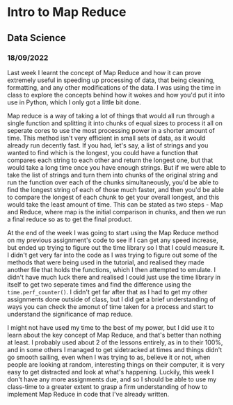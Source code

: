 # Intro to Map Reduce
## Data Science
### 18/09/2022

Last week I learnt the concept of Map Reduce and how it can prove extremely useful in speeding up processing of data, that being cleaning, formatting, and any other modifications of the data. I was using the time in class to explore the concepts behind how it wokes and how you'd put it into use in Python, which I only got a little bit done.

Map reduce is a way of taking a lot of things that would all run through a single function and splitting it into chunks of equal sizes to process it all on seperate cores to use the most processing power in a shorter amount of time. This method isn't very efficient in small sets of data, as it would already run decently fast. If you had, let's say, a  list of strings and you wanted to find which is the longest, you could have a function that compares each string to each other and return the longest one, but that would take a long time once you have enough strings. But if we were able to take the list of strings and turn them into chunks of the original string and run the function over each of the chunks simultaneously, you'd be able to find the longest string of each of those much faster, and then you'd be able to compare the longest of each chunk to get your overall longest, and this would take the least amount of time. This can be stated as two steps - Map and Reduce, where map is the initial comparison in chunks, and then we run a final reduce so as to get the final product.

At the end of the week I was going to start using the Map Reduce method on my previous assignment's code to see if I can get any speed increase, but ended up trying to figure out the time library so I that I could measure it. I didn't get very far into the code as I was trying to figure out some of the methods that were being used in the tutorial, and realised they made another file that holds the functions, which I then attempted to emulate. I didn't have much luck there and realised I could just use the time library in itself to get two seperate times and find the difference using the `time.perf_counter()`. I didn't get far after that as I had to get my other assignments done outside of class, but I did get a brief understanding of ways you can check the amonut of time taken for a process and start to understand the significance of map reduce.

I might not have used my time to the best of my power, but I did use it to learn about the key concept of Map Reduce, and that's better than nothing at least. I probably used about 2 of the lessons entirely, as in to their 100%, and in some others I managed to get sidetracked at times and things didn't go smooth sailing, even when I was trying to as, believe it or not, when people are looking at random, interesting things on their computer, it is very easy to get distracted and look at what's happening. Luckily, this week I don't have any more assignments due, and so I should be able to use my class-time to a greater extent to grasp a firm understanding of how to implement Map Reduce in code that I've already written.
